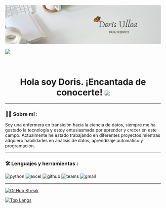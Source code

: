 <div id="header" align="center">
  <img decoding="async" src="https://github.com/isauritaU/isauritaU/blob/main/Banner%20%20Gris%20Claro.png" width="800"/>
</div>

[![](https://img.shields.io/badge/LinkedIn-0077B5?style=for-the-badge&logo=linkedin&logoColor=white)](https://www.linkedin.com/in/doris-uf/)

<div id="badges" align="center">
<img decoding="async" src="https://visitor-badge-reloaded.herokuapp.com/badge?page_id=isauritaU.isauritaU&color=00cf00" alt=""/>

<h1>
  Hola soy Doris. ¡Encantada de conocerte!
  <img decoding="async" src="https://media.giphy.com/media/hvRJCLFzcasrR4ia7z/giphy.gif" width="30px"/>
</h1>

---
 <div id="header" align="left">

### :woman_technologist: Sobre mí : 
Soy una enfermera en transición hacia la ciencia de datos, siempre me ha gustado la tecnología y estoy entusiasmada por aprender y crecer en este campo. Actualmente he estado trabajando en diferentes proyectos mientras adquiero habilidades en análisis de datos, aprendizaje automático y programación.

---
### :hammer_and_wrench: Lenguajes y herramientas :

<div id="header" align="left">
  <img decoding="async" src="https://img.shields.io/badge/Python-3776AB?style=for-the-badge&logo=python&logoColor=white" alt="python"/>
  <img decoding="async" src="https://img.shields.io/badge/Microsoft_Excel-217346?style=for-the-badge&logo=microsoft-excel&logoColor=white" alt="excel"/>
  <img decoding="async" src="https://img.shields.io/badge/GitHub-181717?style=for-the-badge&logo=github&logoColor=white" alt="github"/>
  <img decoding="async" src="https://img.shields.io/badge/Teams-6264A7?style=for-the-badge&logo=microsoft-teams&logoColor=white" alt="teams"/>
  <img decoding="async" src="https://img.shields.io/badge/Gmail-EA4335?style=for-the-badge&logo=gmail&logoColor=white" alt="gmail"/>
</div>

---

[![GitHub Streak](http://github-readme-streak-stats.herokuapp.com?user=noelianav91&theme=dark&background=000000)](https://git.io/streak-stats)

[![Top Langs](https://github-readme-stats.vercel.app/api/top-langs/?username=noelianav91&layout=compact&theme=vision-friendly-dark)](https://github.com/anuraghazra/github-readme-stats)




